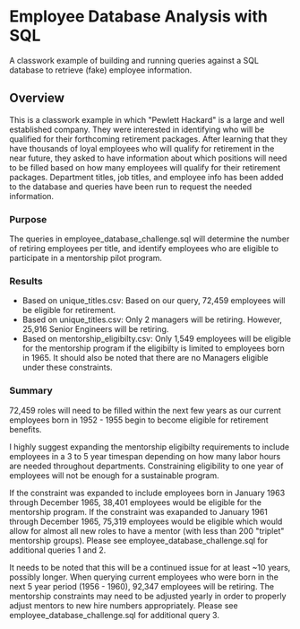 # Employee Database Analysis with SQL
A classwork example of building and running queries against a SQL database to retrieve (fake) employee information.
## Overview 
This is a classwork example in which "Pewlett Hackard" is a large and well established company. They were interested in identifying who will be qualified for their forthcoming retirement packages. After learning that they have thousands of loyal employees who will qualify for retirement in the near future, they asked to have information about which positions will need to be filled based on how many employees will qualify for their retirement packages. Department titles, job titles, and employee info has been added to the database and queries have been run to request the needed information.

### Purpose
The queries in employee_database_challenge.sql will determine the number of retiring employees per title, and identify employees who are eligible to participate in a mentorship pilot program.

### Results
- Based on unique_titles.csv: Based on our query, 72,459 employees will be eligible for retirement.
- Based on unique_titles.csv: Only 2 managers will be retiring. However, 25,916 Senior Engineers will be retiring.
- Based on mentorship_eligibilty.csv: Only 1,549 employees will be eligible for the mentorship program if the eligibilty is limited to employees born in 1965. It should also be noted that there are no Managers eligible under these constraints.

### Summary
72,459 roles will need to be filled within the next few years as our current employees born in 1952 - 1955 begin to become eligible for retirement benefits.

I highly suggest expanding the mentorship eligibilty requirements to include employees in a 3 to 5 year timespan depending on how many labor hours are needed throughout departments. Constraining eligibility to one year of employees will not be enough for a sustainable program.

If the constraint was expanded to include employees born in January 1963 through December 1965, 38,401 employees would be eligible for the mentorship program. If the constraint was exapanded to January 1961 through December 1965, 75,319 employees would be eligible which would allow for almost all new roles to have a mentor (with less than 200 "triplet" mentorship groups). Please see employee_database_challenge.sql for additional queries 1 and 2.

It needs to be noted that this will be a continued issue for at least ~10 years, possibly longer. When querying current employees who were born in the next 5 year period (1956 - 1960), 92,347 employees will be retiring. The mentorship constraints may need to be adjusted yearly in order to properly adjust mentors to new hire numbers appropriately. Please see employee_database_challenge.sql for additional query 3.
